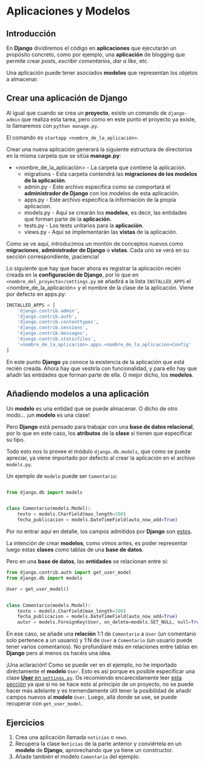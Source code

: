 # Aplicaciones y Modelos

## Introducción

En **Django** dividiremos el código en **aplicaciones** que ejecutarán un propósito concreto, como por ejemplo, una **aplicación** de blogging que permite crear *posts*, *escribir comentarios*, *dar a like*, etc.

Una aplicación puede tener asociados **modelos** que representan los objetos a almacenar.


## Crear una aplicación de Django

Al igual que cuando se crea un **proyecto**, existe un comando de `django-admin` que realiza esta tarea, pero como en este punto el proyecto ya existe, lo llamaremos con `python manage.py`.

El comando es `startapp <nombre_de_la_aplicación>`.

Crear una nueva aplicación generará la siguiente estructura de directorios en la misma carpeta que se sitúa **manage.py**:

- <nombre_de_la_aplicación> - La carpeta que contiene la aplicación.
    - migrations - Esta carpeta contendrá las **migraciones de los modelos de la aplicación**.
    - admin.py - Este archivo especifica como se comportará el **administrador de Django** con los modelos de esta aplicación.
    - apps.py - Este archivo especifica la información de la propia aplicacion.
    - models.py - Aquí se crearán los **modelos**, es decir, las entidades que forman parte de la **aplicación**.
    - tests.py - Los tests unitarios para la **aplicación**.
    - views.py - Aquí se implementarán las **vistas** de la aplicación.

Como se ve aquí, introducimos un montón de conceptos nuevos como **migraciones**, **administrador de Django** o **vistas**. Cada uno se verá en su sección correspondiente, ¡paciencia!

Lo siguiente que hay que hacer ahora es registrar la aplicación recién creada en la **configuración de Django**, por lo que en `<nombre_del_proyecto>/settings.py` se añadirá a la lista `INSTALLED_APPS` el <nombre_de_la_aplicación> y el nombre de la clase de la aplicación. Viene por defecto en apps.py:

```python
INSTALLED_APPS = [
    'django.contrib.admin',
    'django.contrib.auth',
    'django.contrib.contenttypes',
    'django.contrib.sessions',
    'django.contrib.messages',
    'django.contrib.staticfiles',
    '<nombre_de_la_aplicación>.apps.<nombre_de_la_aplicación>Config'
]
```

En este punto **Django** ya conoce la existencia de la aplicación que está recién creada. Ahora hay que vestirla con funcionalidad, y para ello hay que añadir las entidades que forman parte de ella. O mejor dicho, los **modelos**.


## Añadiendo modelos a una aplicación

Un **modelo** es una entidad que se puede almacenar. O dicho de otro modo... ¡un **modelo** es una clase!

Pero **Django** está pensado para trabajar con una **base de datos relacional**, por lo que en este caso, los **atributos** de la **clase** sí tienen que especificar su tipo.

Todo esto nos lo provee el módulo `django.db.models`, que como se puede apreciar, ya viene importado por defecto al crear la aplicación en el archivo `models.py`.

Un ejemplo de `modelo` puede ser `Comentario`:

```python

from django.db import models


class Comentario(models.Model):
    texto = models.CharField(max_length=200)
    fecha_publicacion = models.DateTimeField(auto_now_add=True)
```

Por no entrar aquí en detalle, los campos admitidos por **Django** son [estos](https://docs.djangoproject.com/en/3.1/ref/models/fields/# "Referencia - Campos de Django").

La intención de crear **modelos**, como vimos antes, es poder representar luego estas **clases** como tablas de una **base de datos**.

Pero en una **base de datos**, las **entidades** se relacionan entre sí:

```python
from django.contrib.auth import get_user_model
from django.db import models

User = get_user_model()


class Comentario(models.Model):
    texto = models.CharField(max_length=200)
    fecha_publicacion = models.DateTimeField(auto_now_add=True)
    autor = models.ForeignKey(User, on_delete=models.SET_NULL, null=True)
```

En ese caso, se añade una **relación** 1:1 de `Comentario` a `User` (un comentario solo pertenece a un usuario) y 1:N de `User` a `Comentario` (un usuario puede tener varios comentarios). No profundiaré más en relaciones entre tablas en **Django** pero al menos os hacéis una idea.

¡Una aclaración! Como se puede ver en el ejemplo, no he importado diréctamente el **modelo** `User`. Esto es así porque es posible especificar una clase [**User** en `settings.py`](https://docs.djangoproject.com/en/3.1/ref/settings/#auth-user-model). Os recomiendo encarecidamente leer [esta sección](https://docs.djangoproject.com/en/3.1/topics/auth/customizing/#auth-custom-user) ya que si no se hace esto al principio de un proyecto, no se puede hacer más adelante y es tremendamente útil tener la posibilidad de añadir campos nuevos al **modelo** `User`. Luego, allá donde se use, se puede recuperar con `get_user_model`.


## Ejercicios

1. Crea una aplicación llamada `noticias` o `news`.
2. Recupera la clase `Noticias` de la parte anterior y conviértela en un **modelo** de **Django**, aprovechando que ya tiene un constructor.
3. Añade también el modelo `Comentario` del ejemplo.
